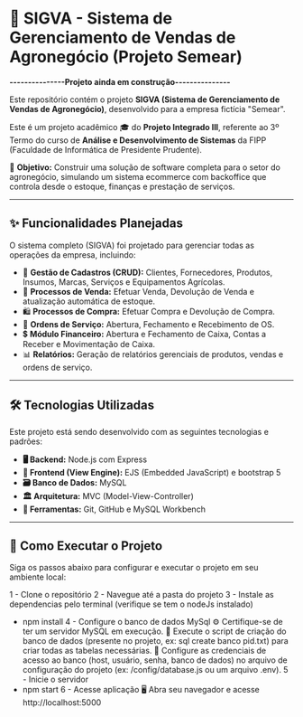 # 🌱 SIGVA - Sistema de Gerenciamento de Vendas de Agronegócio (Projeto Semear)

**---------------Projeto ainda em construção---------------**

Este repositório contém o projeto **SIGVA (Sistema de Gerenciamento de Vendas de Agronegócio)**, desenvolvido para a empresa fictícia "Semear".

Este é um projeto acadêmico 🎓 do **Projeto Integrado III**, referente ao 3º Termo do curso de **Análise e Desenvolvimento de Sistemas** da FIPP (Faculdade de Informática de Presidente Prudente).

🎯 **Objetivo:** Construir uma solução de software completa para o setor do agronegócio, simulando um sistema ecommerce com backoffice que controla desde o estoque, finanças e prestação de serviços.

---

## ✨ Funcionalidades Planejadas

O sistema completo (SIGVA) foi projetado para gerenciar todas as operações da empresa, incluindo:

* 📝 **Gestão de Cadastros (CRUD):** Clientes, Fornecedores, Produtos, Insumos, Marcas, Serviços e Equipamentos Agrícolas.
* 🛒 **Processos de Venda:** Efetuar Venda, Devolução de Venda e atualização automática de estoque.
* 🛍️ **Processos de Compra:** Efetuar Compra e Devolução de Compra.
* 🔧 **Ordens de Serviço:** Abertura, Fechamento e Recebimento de OS.
* 💲 **Módulo Financeiro:** Abertura e Fechamento de Caixa, Contas a Receber e Movimentação de Caixa.
* 📊 **Relatórios:** Geração de relatórios gerenciais de produtos, vendas e ordens de serviço.

---

## 🛠️ Tecnologias Utilizadas

Este projeto está sendo desenvolvido com as seguintes tecnologias e padrões:

* **🖥️ Backend:** Node.js com Express
* **🎨 Frontend (View Engine):** EJS (Embedded JavaScript) e bootstrap 5
* **🗃️ Banco de Dados:** MySQL
* **🏛️ Arquitetura:** MVC (Model-View-Controller)
* **🧰 Ferramentas:** Git, GitHub e MySQL Workbench

---

## 🚀 Como Executar o Projeto

Siga os passos abaixo para configurar e executar o projeto em seu ambiente local:

1 - Clone o repositório
2 - Navegue até a pasta do projeto
3 - Instale as dependencias pelo terminal (verifique se tem o nodeJs instalado)
- npm install
4 - Configure o banco de dados MySql
⚙️ Certifique-se de ter um servidor MySQL em execução.
📄 Execute o script de criação do banco de dados (presente no projeto, ex: sql create banco pid.txt) para criar todas as tabelas necessárias.
🔑 Configure as credenciais de acesso ao banco (host, usuário, senha, banco de dados) no arquivo de configuração do projeto (ex: /config/database.js ou um arquivo .env).
5 - Inicie o servidor
- npm start
6 - Acesse aplicação
  🖥️ Abra seu navegador e acesse http://localhost:5000
